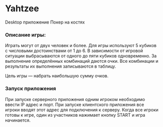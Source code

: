 # Yahtzee
Desktop приложение Покер на костях

### Описание игры:
Играть могут от двух человек и более. Для игры используют 5 кубиков с числовыми достоинствами от 1 до 6. В зависимости от игровой ситуации выбрасываются от одного до пяти кубиков одновременно. За выполнение определённых комбинаций даются очки. Все комбинации и результаты их выполнения записываются в таблицу. 

Цель игры — набрать наибольшую сумму очков.

### Запуск приложения
При запуске серверного приложения одним игроком необходимо ввести IP адрес и порт.
При запуске клиентского приложения все игроки вводят этот адрес для подключения к серверу.
Когда все игроки готовы к игре, один из участников нажимает кнопку START и игра начинается.





